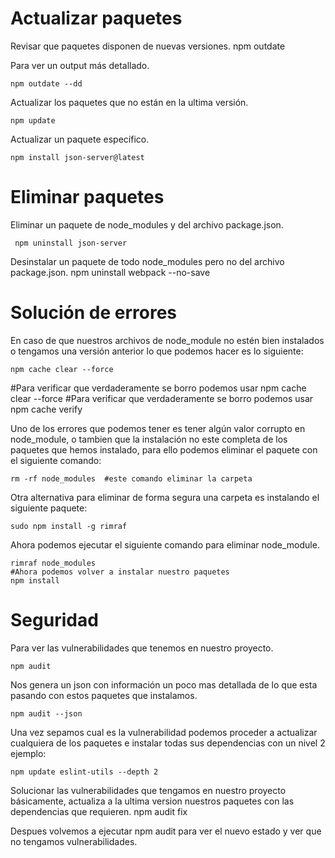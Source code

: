# Actualizar paquetes

Revisar que paquetes disponen de nuevas versiones.
    npm outdate

Para ver un output más detallado.

    npm outdate --dd

Actualizar los paquetes que no están en la ultima versión.

    npm update

Actualizar un paquete específico.

    npm install json-server@latest

# Eliminar paquetes

Eliminar un paquete de node_modules y del archivo package.json.

     npm uninstall json-server

Desinstalar un paquete de todo node_modules pero no del archivo package.json.
        npm uninstall webpack --no-save

# Solución de errores

En caso de que nuestros archivos de node_module no estén bien instalados o tengamos una versión anterior lo que podemos hacer es lo siguiente:

    npm cache clear --force
#Para verificar que verdaderamente se borro podemos usar
    npm cache clear --force
    #Para verificar que verdaderamente se borro podemos usar
    npm cache verify

Uno de los errores que podemos tener es tener algún valor corrupto en node_module, o tambien que la instalación no este completa de los paquetes que hemos instalado, para ello podemos eliminar el paquete con el siguiente comando:

    rm -rf node_modules  #este comando eliminar la carpeta 


Otra alternativa para eliminar de forma segura una carpeta es instalando el siguiente paquete:

    sudo npm install -g rimraf

Ahora podemos ejecutar el siguiente comando para eliminar node_module.

    rimraf node_modules 
    #Ahora podemos volver a instalar nuestro paquetes
    npm install


# Seguridad 

Para ver las vulnerabilidades que tenemos en nuestro proyecto.

    npm audit

Nos genera un json con información un poco mas detallada de lo que esta pasando con estos paquetes que instalamos.

    npm audit --json

Una vez sepamos cual es la vulnerabilidad podemos proceder a actualizar cualquiera de los paquetes e instalar todas sus dependencias con un nivel 2 ejemplo:

    npm update eslint-utils --depth 2


Solucionar las vulnerabilidades que tengamos en nuestro proyecto básicamente, actualiza a la ultima version nuestros paquetes con las dependencias que requieren.
    npm audit fix

Despues volvemos a ejecutar npm audit para ver el nuevo estado y ver que no tengamos vulnerabilidades.
